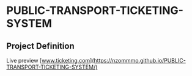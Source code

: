 # PUBLIC-TRANSPORT-TICKETING-SYSTEM
## Project Definition

 Live preview [www.ticketing.com](https://nzommmo.github.io/PUBLIC-TRANSPORT-TICKETING-SYSTEM/)
